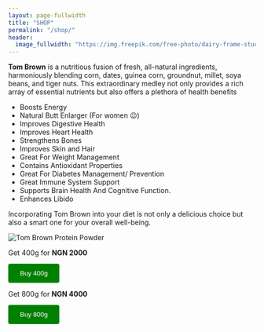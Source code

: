 ```yaml
---
layout: page-fullwidth
title: "SHOP"
permalink: "/shop/"
header:
  image_fullwidth: "https://img.freepik.com/free-photo/dairy-frame-stucco-background_23-2148601757.jpg?size=626&ext=jpg"
---
```


<!-- <div class="medium-8 medium-pull-4 columns" markdown="1"> -->

**Tom Brown** is a nutritious fusion of fresh, all-natural ingredients, harmoniously blending corn, dates, guinea corn, groundnut, millet, soya beans, and tiger nuts. This extraordinary medley not only provides a rich array of essential nutrients but also offers a plethora of health benefits

- Boosts Energy
- Natural Butt Enlarger (For women 😉)
- Improves Digestive Health
- Improves Heart Health
- Strengthens Bones
- Improves Skin and Hair
- Great For Weight Management
- Contains Antioxidant Properties
- Great For Diabetes Management/ Prevention
- Great Immune System Support
- Supports Brain Health And Cognitive Function.
- Enhances Libido

Incorporating Tom Brown into your diet is not only a delicious choice but also a smart one for your overall well-being.

<img class="t60" src="https://i.pinimg.com/564x/0b/92/bb/0b92bbb4838a067bbadad5ad439ceacd.jpg" alt=" Tom Brown Protein Powder"/>

Get 400g for **NGN 2000**

<a href="https://wa.link/bhdr0e">
  <button style="background-color:green; color: white; padding: 12px 24px; border-radius: 4px; border: none; cursor: pointer;"> 
        Buy 400g
    </button>
    </a>

Get 800g for **NGN 4000**

<a href="https://wa.link/edcmg6">
  <button style="background-color:green; color: white; padding: 12px 24px; border-radius: 4px; border: none; cursor: pointer;"> 
        Buy 800g
    </button>
    </a>
